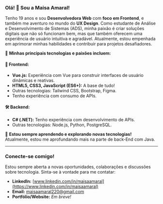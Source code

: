 ### Olá! 👋 Sou a Maisa Amaral!

Tenho 19 anos e sou **Desenvolvedora Web** com **foco em Frontend**, e também me aventuro no mundo do **UX Design**. Como estudante de Análise e Desenvolvimento de Sistemas (ADS), minha paixão é criar soluções digitais que não só funcionam bem, mas que também oferecem uma experiência de usuário intuitiva e agradável. Atualmente, estou empenhada em aprimorar minhas habilidades e contribuir para projetos desafiadores.

🚀 **Minhas principais tecnologias e paixões incluem:**

#### 🎨 Frontend:
- **Vue.js:** Experiência com Vue para construir interfaces de usuário dinâmicas e reativas.
- **HTML5, CSS3, JavaScript (ES6+):** A base de tudo!
- Outras tecnologias: Tailwind CSS, Bootstrap, Figma.
- Tenho experiência com consumo de APIs.

#### 🛠️ Backend:
- **C# (.NET):** Tenho experiência com desenvolvimento de APIs.
- Outras tecnologias: Node.js, Python, PostgreSQL.

🌱 **Estou sempre aprendendo e explorando novas tecnologias!**  
Atualmente, estou me aprofundando mais na parte de back-End com Java.

---

### **Conecte-se comigo!**

Estou sempre aberta a novas oportunidades, colaborações e discussões sobre tecnologia. Sinta-se à vontade para me contatar:

- **LinkedIn:** [www.linkedin.com/in/maisaamaral](https://www.linkedin.com/in/maisaamaral)
- **Email:** maisaamaral220@gmail.com
- **Portfólio/Website:** *Em breve!*


